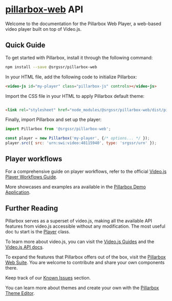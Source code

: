 # [pillarbox-web](https://github.com/SRGSSR/pillarbox-web) API

Welcome to the documentation for the Pillarbox Web Player, a web-based video player built on top of
Video.js.

## Quick Guide

To get started with Pillarbox, install it through the following command:

```bash
npm install --save @srgssr/pillarbox-web
```

In your HTML file, add the following code to initialize Pillarbox:

```html
<video-js id="my-player" class="pillarbox-js" controls></video-js>
```

Import the CSS file in your HTML to apply Pillarbox default theme:

```html

<link rel="stylesheet" href="node_modules/@srgssr/pillarbox-web/dist/pillarbox.min.css"/>
```

Finally, import Pillarbox and set up the player:

```javascript
import Pillarbox from '@srgssr/pillarbox-web';

const player = new Pillarbox('my-player', {/* options... */ });
player.src({ src: 'urn:swi:video:48115940', type: 'srgssr/urn' });
```

## Player workflows

For a comprehensive guide on player workflows, refer to the
official [Video.js Player Workflows Guide](https://videojs.com/guides/player-workflows/).

More showcases and examples ara available in
the [Pillarbox Demo Application](https://srgssr.github.io/pillarbox-web-demo/showcase).

## Further Reading

Pillarbox serves as a superset of video.js, making all the available API features from video.js
accessible without any modification. The most useful doc tu start is the [Player](./Player.html)
class.

To learn more about video.js, you can visit the [Video.js Guides](https://videojs.com/guides) and
the [Video.js API docs](https://docs.videojs.com/).

To expand the features that Pillarbox offers out of the box, visit the [Pillarbox Web
Suite](https://github.com/SRGSSR/pillarbox-web-suite). You are welcome to contribute and share your
own components there.

Keep track of our [Known Issues](./tutorial-Known%20Issues.html) section.

You can learn more about themes and create your own with
the [Pillarbox Theme Editor](https://srgssr.github.io/pillarbox-web-theme-editor).


[token-settings]: https://github.com/settings/tokens

[token-guide]: https://docs.github.com/en/packages/working-with-a-github-packages-registry/working-with-the-npm-registry#authenticating-with-a-personal-access-token
